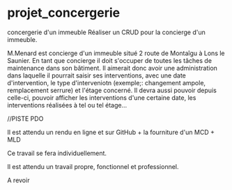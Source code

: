 # projet_concergerie
concergerie d'un immeuble
Réaliser un CRUD pour la concierge d'un immeuble.

M.Menard est concierge d'un immeuble situé 2 route de Montaîgu à Lons le Saunier.
En tant que concierge il doit s'occuper de toutes les tâches de maintenance dans son bâtiment.
Il aimerait donc avoir une administration dans laquelle il pourrait saisir ses interventions, avec une date d'intervention, le type d'interveniotn (exemple;: changement ampole, remplacement serrure) et l'étage concerné.
Il devra aussi pouvoir depuis celle-ci, pouvoir afficher les interventions d'une certaine date, les interventions réalisées à tel ou tel étage...

//PISTE 
PDO

Il est attendu un rendu en ligne et sur GitHub + la fourniture d'un MCD + MLD

Ce travail se fera individuellement.

Il est attendu un travail propre, fonctionnel et professionnel.

A revoir